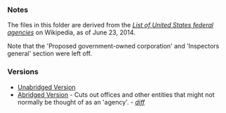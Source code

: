 
### Notes 

The files in this folder are derived from the *[List of United States federal agencies](https://en.wikipedia.org/wiki/List_of_United_States_federal_agencies)* on Wikipedia, as of June 23, 2014.  

Note that the 'Proposed government-owned corporation' and 'Inspectors general' section were left off.  

### Versions

* [Unabridged Version](https://github.com/unitedstates/orgchart/blob/master/wikipedia/list_of_agencies.csv)
* [Abridged Version](https://github.com/unitedstates/orgchart/blob/master/wikipedia/list_of_agencies-abridged.csv) - Cuts out offices and other entities that might not normally be thought of as an 'agency'.  - *[diff](https://github.com/unitedstates/orgchart/commit/075c3022d5ce9ca819447078d202627ba5d44c7b#diff-55a811292a0b6ac3b6d366f0c3fd03d8)*
